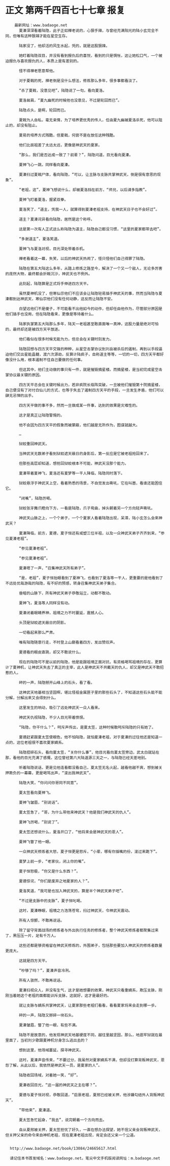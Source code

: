 # 正文 第两千四百七十七章 报复
        最新网址：www.badaoge.net
          夏溱深深看着陆隐，此子正如禅老说的，心狠手辣，与曾经充满阳光的陆小玄完全不同，但唯有这种狠辣才能在星空生存。
      
          陆家没了，他却活的风生水起，凭的，就是这股狠辣。
      
          她盯着陆隐双目，并没有看到报仇后的喜悦，看到的只是惆怅，这让她松口气，一个被迫报仇与喜欢报仇的人，本质上是有差别的。
      
          怪不得禅老愿意帮他。
      
          对于夏戟的死，禅老倒是没什么想法，修炼那么多年，很多事都看淡了。
      
          “杀了夏戟，没意见吧”，陆隐说了一句，看向夏洛。
      
          夏洛耸肩，“夏九幽死的时候他也没意见，不过是轮回而已”。
      
          陆隐点头，是啊，轮回而已。
      
          夏戟为人自私，毫无亲情，为了培养更优秀的传人，任由夏九幽被夏洛杀死，他可以阻止的，却没有阻止。
      
          夏易的培养方式残酷，但夏戟，何尝不是在放任这种残酷。
      
          他们比辰祖差了太远太远，更像是神武天的夏家。
      
          “那么，我们是否达成一致了？前辈？”，陆隐问道，目光看向夏溱。
      
          夏神飞心一跳，同样看向夏溱。
      
          夏溱扫过夏戟尸体，看向陆隐，“可以，让主脉与支脉共掌神武天，倒是很有意思的现象”。
      
          “老祖，这”，夏神飞想说什么，却被夏洛挡在前方，“师兄，以后请多指教”。
      
          夏神飞盯着夏洛，握紧双拳。
      
          夏洛笑了，“道主，凭我一人，就算得到夏溱老祖支持，在神武天日子也不会好过”。
      
          道主？夏溱诧异看向陆隐，居然是这个称呼。
      
          这是第一次有人正式这么称陆隐为道主，陆隐自己都没习惯，“这里的夏家都带去吧”。
      
          “多谢道主”，夏洛笑道。
      
          夏神飞与夏洛对视，目光深处带着杀机。
      
          禅老看着这一幕，失笑，以后的神武天热闹了，怪只怪他们自己得罪了陆隐。
      
          陆隐在第五大陆这么多年，从踏上修炼之路至今，解决了一个又一个敌人，无论多厉害的庞然大物，最终都会折戟沉沙，神武天也不例外。
      
          此刻起，陆隐算是正式将手伸进四方天平。
      
          虽然夏神机没了，但寒仙宗他们不应该会让陆隐轻易插手神武天的事，然而当陆隐与夏溱都到达神武天，寒仙宗他们没有任何动静，这反而让陆隐不安。
      
          白望远他们不是傻子，不可能看不出他如今的动作，但却任由他作为，尽管部分原因是他们插手也没用，但在陆隐看来，更像是等待着什么。
      
          陆家执掌第五大陆那么多年，陆天一老祖甚至敢直面唯一真神，这股力量是绝对可怕的，最终却还是被四方天平放逐。
      
          他们看似在很多时候无能为力，但总会在关键时刻发力。
      
          陆隐回想与四方天平交锋的种种，从星空击掌协议到刘岳被杀后的遏制，再到以手段逼迫他们交出星能晶髓，渡六次源劫，反算计陆疯子，自称道主等等，一切的一切，四方天平都好像没什么用，根本遏制不住自己要做的任何事。
      
          但这其中，他们主动做的事只有一件，就是摧毁摘星楼。而摘星楼，是当初完成星空击掌协议最关键的原因。
      
          四方天平总会在关键时候出力，若非疯院长临阵突破，一旦被他们摧毁第十院摘星楼，自己便没有了对付白仙儿的方式，也等于失去了遏制四方天平的手段，一旦发生矛盾，他们可以肆无忌惮的出手。
      
          四方天平做的事不多，然而一旦做成某一件事，达到的效果是灾难性的。
      
          这才是真正让陆隐警惕的。
      
          他不会因为四方天平的假象而被蒙蔽，他们越是无所作为，图谋就越大。
      
          …
      
          狱蛟重回神武天。
      
          当神武天无数弟子看到狱蛟遮天蔽日的身影后，第一反应是它被老祖抢回来了。
      
          但那些高层却知道，想抢回狱蛟根本不可能，神武天没那个能力。
      
          夏溱带着夏神飞，夏洛还有夏梦等一干人降临，陆隐同时落下。
      
          狱蛟悬浮于神武天上空，看着熟悉的场景，不自觉发出嘶吼，它在叫嚣，看谁还能困住它。
      
          “闭嘴”，陆隐厉喝。
      
          狱蛟张牙舞爪瞪向下方，一看是陆隐，爪子弯曲，掉头朝着另一个方向轻声嘶吼。
      
          神武天山脉之上，一个个弟子，一个个夏家人看着陆隐出现，呆滞，陆小玄怎么会来神武天？
      
          夏溱降临，前方，夏德，夏子恒还有咸塑三位半祖，以及一众神武天弟子齐齐到来，“参见夏溱老祖”。
      
          “参见夏溱老祖”。
      
          “参见夏溱老祖”。
      
          夏溱嗯了一声，“召集神武天所有弟子”。
      
          “是，老祖”，夏子恒抬眼看到了夏神飞，也看到了夏洛等一干人，更重要的是他看到了不远处优哉游哉的陆隐，有不好的预感，转身召集神武天弟子集合。
      
          昏暗的山脉下，所有神武天弟子恭敬站立，动都不敢动。
      
          夏神飞，夏洛等人同样没有动。
      
          夏溱闭着眼睛养神，祖境之力不时蔓延，震撼人心。
      
          头顶是狱蛟遮天蔽日的阴影。
      
          一切看起来那么严肃。
      
          唯有陆隐随意行走，不时登上山巅看着四方，发出赞叹声。
      
          夏德看的眼皮直跳，却又不敢说什么。
      
          现在的陆隐可不是以前的陆隐，他是能跟祖境正面对抗，有资格喝骂祖境的存在，更算计了夏神机，让神武天失去了真正的主宰，此人是神武天不共戴天的仇人，却又是神武天不敢招惹的人。
      
          砰的一声，陆隐掰开山峰上的石头，看了看。
      
          这神武天地基相当坚固啊，堪比怪祖金属匣子里的那些石头了，不知道这些石头能不能分解，分解出来又会得到什么。
      
          这里发生的响动，吸引了远处神武天一众人看来。
      
          神武天仇视陆隐，不少人目光带着愤恨。
      
          “陆隐，你干什么？”，呵斥声传出，是夏太笠，这种时候敢呵斥陆隐的只有她了。
      
          夏德赶紧跟夏太笠使眼色，他不怕陆隐，就怕夏溱老祖，对于夏溱的过往他还是知道一点的，这位老祖很不喜欢夏家嫡系。
      
          陆隐捏碎石头，看向夏太笠，“关你什么事”，他目光看向夏太笠旁边，武太白就站在那，看他的目光充满了感慨，这位曾经第六大陆道源三天之一，与陆隐已经天差地别。
      
          听着陆隐说话，更是见他连看都没看自己，夏太笠无名火起，越看他越不爽，想到被关押欺负的一幕幕，更是喝骂出声，“滚出我神武天”。
      
          陆隐大笑，“你问问你哥同不同意”。
      
          夏太笠看向夏神飞。
      
          夏神飞皱眉，“别说话”。
      
          夏太笠急了，“哥，为什么带他来神武天？他是我们神武天的仇人”。
      
          夏神飞厉喝，“别说了”。
      
          夏太笠还想说什么，夏洛开口了，“他将来会是神武天的恩人”。
      
          夏神飞瞥了他一眼。
      
          一众神武天修炼者大怒，夏子恒更是怒斥，“小辈，哪有你插嘴的份，滚过来跪下”。
      
          夏梦上前一步，“老家伙，闭上你的嘴”。
      
          夏子恒怒极，“你又是什么东西？”。
      
          夏德惊诧，“你们是废弃之地夏家的人？”。
      
          夏洛笑道，“我可是也加入神武天的，算是半个神武天弟子吧”。
      
          “不过是支脉中的支脉”，夏子恒叱喝。
      
          这时，夏溱睁眼，祖境之力浩荡苍穹，扫过神武天，令神武天震动。
      
          所有人惊颤，不敢再说话。
      
          除了留守背面战场的修炼者与外出执行任务的修炼者，整个神武天修炼者都聚集过来了，黑压压一片，足有千万人。
      
          这些还都是够资格留在神武天修炼的，外围弟子，包括那些要加入神武天的修炼者数量更庞大。
      
          这就是四方天平。
      
          “吵够了吗？”，夏溱声音冷冽。
      
          所有人骇然，不敢再说话。
      
          夏溱扫视众人，并没有生气，这才是她想要的效果，神武天只看重嫡系，欺压支脉，刚刚当着她这个老祖的面都能训斥支脉，这就好，这才是最好的。
      
          就让支脉与嫡系共掌神武天，让夏家那些老祖们看看，看看夏家将来会走到哪一步。
      
          砰的一声，陆隐又掰碎一块石头。
      
          夏溱皱眉，瞥了他一眼，有些不满。
      
          陆隐不是故意的，他发现神武天地基硬度不同，越往里越坚固，那么，地底牢狱就在最里面了，当初刘少歌跟夏神机分身怎么逃出去的？
      
          想到这里，他场域蔓延，探寻神武天。
      
          这时，夏溱声音传来，“不要过分，我虽然对夏家嫡系不满，但却没打算背叛神武天，恩怨了解，从此以后，我依然是神武天一员，是夏家的人”。
      
          陆隐收回场域，对着她一笑，“好”。
      
          夏溱收回目光，“这一届的神武天之主在哪？”。
      
          夏德与夏子恒对视，恭敬回道，“启禀老祖，夏邢已经被关押，他涉嫌勾结外人背叛神武天”。
      
          “带他来”，夏溱道。
      
          夏太笠急忙起身，“我去”，说完朝着一个方向而去。
      
          自从夏邢被关押，夏太笠担忧了好久，一直在想办法探望，她不信父亲会背叛神武天，但关押父亲的命令来自神机老祖，现在夏溱老祖出现，肯定会还父亲一个公道。
      
      
      http://www.badaoge.net/book/13084/24665617.html
      
      请记住本书首发域名：www.badaoge.net。笔尖中文手机版阅读网址：m.badaoge.net
